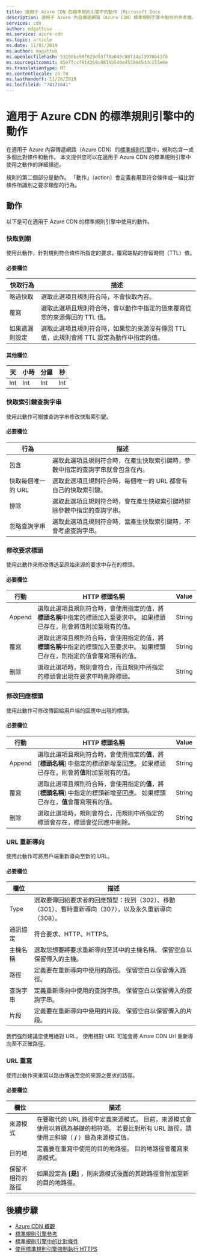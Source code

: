 ```yaml
---
title: 適用于 Azure CDN 的標準規則引擎中的動作 |Microsoft Docs
description: 適用于 Azure 內容傳遞網路（Azure CDN）標準規則引擎中動作的參考檔。
services: cdn
author: mdgattuso
ms.service: azure-cdn
ms.topic: article
ms.date: 11/01/2019
ms.author: magattus
ms.openlocfilehash: 53280bc90f629d93ff8a045c80f34a73970b43f6
ms.sourcegitcommit: 85e7fccf814269c9816b540e4539645ddc153e6e
ms.translationtype: MT
ms.contentlocale: zh-TW
ms.lasthandoff: 11/26/2019
ms.locfileid: "74171641"
---
```

# <a name="actions-in-the-standard-rules-engine-for-azure-cdn"></a>適用于 Azure CDN 的標準規則引擎中的動作

在適用于 Azure 內容傳遞網路（Azure CDN）的[標準規則引擎](cdn-standard-rules-engine.md)中，規則包含一或多個比對條件和動作。 本文提供您可以在適用于 Azure CDN 的標準規則引擎中使用之動作的詳細描述。

規則的第二個部分是動作。 「動作」（action）會定義套用至符合條件或一組比對條件所識別之要求類型的行為。

## <a name="actions"></a>動作

以下是可在適用于 Azure CDN 的標準規則引擎中使用的動作。 

### <a name="cache-expiration"></a>快取到期

使用此動作，針對規則符合條件所指定的要求，覆寫端點的存留時間（TTL）值。

#### <a name="required-fields"></a>必要欄位

快取行為 |  描述              
---------------|----------------
略過快取 | 選取此選項且規則符合時，不會快取內容。
覆寫 | 選取此選項且規則符合時，會以動作中指定的值來覆寫從您的來源傳回的 TTL 值。
如果遺漏則設定 | 選取此選項且規則符合時，如果您的來源沒有傳回 TTL 值，此規則會將 TTL 設定為動作中指定的值。

#### <a name="additional-fields"></a>其他欄位

天 | 小時 | 分鐘 | 秒
-----|-------|---------|--------
Int | Int | Int | Int 

### <a name="cache-key-query-string"></a>快取索引鍵查詢字串

使用此動作可根據查詢字串修改快取索引鍵。

#### <a name="required-fields"></a>必要欄位

行為 | 描述
---------|------------
包含 | 選取此選項且規則符合時，在產生快取索引鍵時，參數中指定的查詢字串就會包含在內。 
快取每個唯一的 URL | 選取此選項且規則符合時，每個唯一的 URL 都會有自己的快取索引鍵。 
排除 | 選取此選項且規則符合時，會在產生快取索引鍵時排除參數中指定的查詢字串。
忽略查詢字串 | 選取此選項且規則符合時，當產生快取索引鍵時，不會考慮查詢字串。 

### <a name="modify-request-header"></a>修改要求標頭

使用此動作來修改傳送至原始來源的要求中存在的標頭。

#### <a name="required-fields"></a>必要欄位

行動 | HTTP 標頭名稱 | Value
-------|------------------|------
Append | 選取此選項且規則符合時，會使用指定的值，將**標頭名稱**中指定的標頭加入至要求中。 如果標頭已存在，則會將值附加至現有的值。 | String
覆寫 | 選取此選項且規則符合時，會使用指定的值，將**標頭名稱**中指定的標頭加入至要求中。 如果標頭已存在，則指定的值會覆寫現有的值。 | String
刪除 | 選取此選項時，規則會符合，而且規則中所指定的標頭會出現在要求中時刪除標頭。 | String

### <a name="modify-response-header"></a>修改回應標頭

使用此動作可修改傳回給用戶端的回應中出現的標頭。

#### <a name="required-fields"></a>必要欄位

行動 | HTTP 標頭名稱 | Value
-------|------------------|------
Append | 選取此選項且規則符合時，會使用指定的**值**，將 [**標頭名稱**] 中指定的標頭新增至回應。 如果標頭已存在，則會將**值**附加至現有的值。 | String
覆寫 | 選取此選項且規則符合時，會使用指定的**值**，將 [**標頭名稱**] 中指定的標頭新增至回應。 如果標頭已存在，**值**會覆寫現有的值。 | String
刪除 | 選取此選項時，規則會符合，而規則中所指定的標頭會存在，標頭會從回應中刪除。 | String

### <a name="url-redirect"></a>URL 重新導向

使用此動作可將用戶端重新導向至新的 URL。 

#### <a name="required-fields"></a>必要欄位

欄位 | 描述 
------|------------
Type | 選取要傳回給要求者的回應類型：找到（302）、移動（301）、暫時重新導向（307），以及永久重新導向（308）。
通訊協定 | 符合要求、HTTP、HTTPS。
主機名稱 | 選取您想要將要求重新導向至其中的主機名稱。 保留空白以保留傳入的主機。
路徑 | 定義要在重新導向中使用的路徑。 保留空白以保留傳入路徑。  
查詢字串 | 定義重新導向中使用的查詢字串。 保留空白以保留傳入的查詢字串。 
片段 | 定義要在重新導向中使用的片段。 保留空白以保留傳入的片段。 

我們強烈建議您使用絕對 URL。 使用相對 URL 可能會將 Azure CDN Url 重新導向至不正確路徑。 

### <a name="url-rewrite"></a>URL 重寫

使用此動作來重寫以路由傳送至您的來源之要求的路徑。

#### <a name="required-fields"></a>必要欄位

欄位 | 描述 
------|------------
來源模式 | 在要取代的 URL 路徑中定義來源模式。 目前，來源模式會使用以首碼為基礎的相符項。 若要比對所有 URL 路徑，請使用正斜線（ **/** ）做為來源模式值。
目的地 | 定義要在重寫中使用的目的地路徑。 目的地路徑會覆寫來源模式。
保留不相符的路徑 | 如果設定為 **[是]** ，則來源模式後面的其餘路徑會附加至新的目的地路徑。 

## <a name="next-steps"></a>後續步驟

- [Azure CDN 概觀](cdn-overview.md)
- [標準規則引擎參考](cdn-standard-rules-engine-reference.md)
- [標準規則引擎中的比對條件](cdn-standard-rules-engine-match-conditions.md)
- [使用標準規則引擎強制執行 HTTPS](cdn-standard-rules-engine.md)
